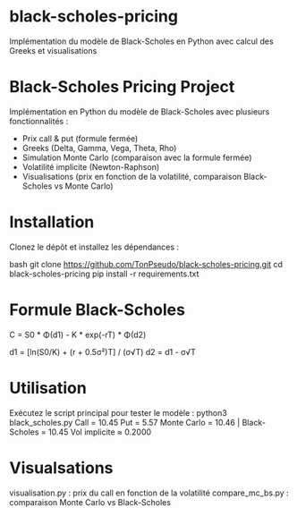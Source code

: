 # black-scholes-pricing
Implémentation du modèle de Black-Scholes en Python avec calcul des Greeks et visualisations

# Black-Scholes Pricing Project

Implémentation en Python du modèle de Black-Scholes avec plusieurs fonctionnalités :

- Prix call & put (formule fermée)
- Greeks (Delta, Gamma, Vega, Theta, Rho)
- Simulation Monte Carlo (comparaison avec la formule fermée)
- Volatilité implicite (Newton-Raphson)
- Visualisations (prix en fonction de la volatilité, comparaison Black-Scholes vs Monte Carlo)

# Installation

Clonez le dépôt et installez les dépendances :

bash
git clone https://github.com/TonPseudo/black-scholes-pricing.git
cd black-scholes-pricing
pip install -r requirements.txt

# Formule Black-Scholes

C = S0 * Φ(d1) - K * exp(-rT) * Φ(d2)

d1 = [ln(S0/K) + (r + 0.5σ²)T] / (σ√T)
d2 = d1 - σ√T

# Utilisation

Exécutez le script principal pour tester le modèle :
python3 black_scholes.py
Call = 10.45
Put  = 5.57
Monte Carlo = 10.46 | Black-Scholes = 10.45
Vol implicite ≈ 0.2000

# Visualsations

visualisation.py : prix du call en fonction de la volatilité
compare_mc_bs.py : comparaison Monte Carlo vs Black-Scholes